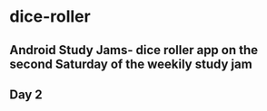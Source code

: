 # dice-roller
## Android Study Jams- dice roller app on the second Saturday of the weekily study jam
##  Day 2
